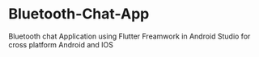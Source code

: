# Bluetooth-Chat-App
Bluetooth chat Application using Flutter Freamwork in Android Studio for cross platform Android and IOS 

